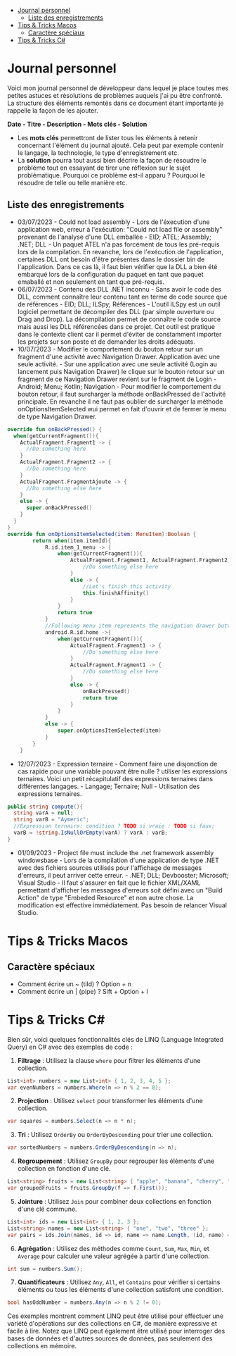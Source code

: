 - [Journal personnel](#journal-personnel)
  - [Liste des enregistrements](#liste-des-enregistrements)
- [Tips \& Tricks Macos](#tips--tricks-macos)
  - [Caractère spéciaux](#caractère-spéciaux)
- [Tips \& Tricks C#](#tips--tricks-c)


# Journal personnel

Voici mon journal personnel de développeur dans lequel je place toutes mes petites astuces et résolutions de problèmes auquels j'ai pu être confronté. La structure des éléments remontés dans ce document étant importante je rappelle la façon de les ajouter.

**Date - Titre - Description - Mots clés - Solution**

- Les **mots clés** permettront de lister tous les éléments à retenir concernant l'élément du journal ajouté. Cela peut par exemple contenir le langage, la technologie, le type d'enregistrement etc. 
- La **solution** pourra tout aussi bien décrire la façon de résoudre le problème tout en essayant de tirer une réflexion sur le sujet problématique. Pourquoi ce problème est-il apparu ? Pourquoi le résoudre de telle ou telle manière etc.

## Liste des enregistrements

- 03/07/2023 - Could not load assembly - Lors de l'éxecution d'une application web, erreur à l'exécution: "Could not load file or assembly" provenant de l'analyse d'une DLL emballée - EID; ATEL; Assembly; .NET; DLL - Un paquet ATEL n'a pas forcément de tous les pré-requis lors de la compilation. En revanche, lors de l'exécution de l'application, certaines DLL ont besoin d'être présentes dans le dossier bin de l'application. Dans ce cas là, il faut bien vérifier que la DLL a bien été embarqué lors de la configuration du paquet en tant que paquet emaballé et non seulement en tant que pré-requis.
- 06/07/2023 - Contenu des DLL .NET inconnu - Sans avoir le code des DLL, comment connaître leur contenu tant en terme de code source que de références - EID; DLL; ILSpy; Références - L'outil ILSpy est un outil logiciel permettant de décompiler des DLL (par simple ouverture ou Drag and Drop). La décompilation permet de connaître le code source mais aussi les DLL référencées dans ce projet. Cet outil est pratique dans le contexte client car il permet d'éviter de constamment importer les projets sur son poste et de demander les droits adéquats.
- 10/07/2023 - Modifier le comportement du bouton retour sur un fragment d'une activité avec Navigation Drawer. Application avec une seule activité. - Sur une application avec une seule activité (Login au lancement puis Navigation Drawer) le clique sur le bouton retour sur un fragment de ce Navigation Drawer revient sur le fragment de Login - Android; Menu; Kotlin; Navigation - Pour modifier le comportement du bouton retour, il faut surcharger la méthode onBackPressed de l'activité principale. En revanche il ne faut pas oublier de surcharger la méthode onOptionsItemSelected wui permet en fait d'ouvrir et de fermer le menu de type Navigation Drawer.
```kotlin
override fun onBackPressed() {
  when(getCurrentFragment()){
    ActualFragment.Fragment1 -> {
      //Do something here
    }
    ActualFragment.Fragment2 -> {
      //Do something here
    }
    ActualFragment.FragmentAjoute -> {
      //Do something else here
    }
    else -> {
      super.onBackPressed()
    }
  }
}
override fun onOptionsItemSelected(item: MenuItem):Boolean {
        return when(item.itemId){
            R.id.item_1_menu -> {
                when(getCurrentFragment()){
                    ActualFragment.Fragment1, ActualFragment.Fragment2, ActualFragment.FragmentAjoute -> {
                        //Do something else here
                    }
                    else -> {
                        //Let's finish this activity
                        this.finishAffinity()
                    }
                }
                return true
            }
            //Following menu item represents the navigation drawer button
            android.R.id.home ->{
                when(getCurrentFragment()){
                    ActualFragment.Fragment1 -> {
                        //Do something else here
                    }
                    ActualFragment.Fragment1 -> {
                        //Do something else here
                    }
                    else -> {
                        onBackPressed()
                        return true
                    }
                }
            }
            else -> {
                super.onOptionsItemSelected(item)
            }
        }
    }

```
- 12/07/2023 - Expression ternaire - Comment faire une disjonction de cas rapide pour une variable pouvant être nulle ? utiliser les expressions ternaires. Voici un petit récapitulatif des expressions ternaires dans différentes langages. - Langage; Ternaire; Null - Utilisation des expressions ternaires.
```C#
public string compute(){
  string varA = null;
  string varB = "Aymeric";
  //Expression ternaire: condition ? TODO si vraie : TODO si faux;
  varB = !string.IsNullOrEmpty(varA) ? varA : varB;
}
```
- 01/09/2023 - Project file must include the .net framework assembly windowsbase - Lors de la compilation d'une application de type .NET avec des fichiers sources utilisés pour l'affichage de messages d'erreurs, il peut arriver cette erreur. - .NET; DLL; Devbooster; Microsoft; Visual Studio - Il faut s'assurer en fait que le fichier XML/XAML permettant d'afficher les messages d'erreurs soit défini avec un "Build Action" de type "Embeded Resource" et non autre chose. La modification est effective immédiatement. Pas besoin de relancer Visual Studio.

# Tips & Tricks Macos

## Caractère spéciaux

- Comment écrire un ~ (tild) ? Option + n
- Comment écrire un | (pipe) ? Sift + Option + l

# Tips & Tricks C#

Bien sûr, voici quelques fonctionnalités clés de LINQ (Language Integrated Query) en C# avec des exemples de code :

1. **Filtrage** : Utilisez la clause `where` pour filtrer les éléments d'une collection.

```csharp
List<int> numbers = new List<int> { 1, 2, 3, 4, 5 };
var evenNumbers = numbers.Where(n => n % 2 == 0);
```

2. **Projection** : Utilisez `select` pour transformer les éléments d'une collection.

```csharp
var squares = numbers.Select(n => n * n);
```

3. **Tri** : Utilisez `OrderBy` ou `OrderByDescending` pour trier une collection.

```csharp
var sortedNumbers = numbers.OrderByDescending(n => n);
```

4. **Regroupement** : Utilisez `GroupBy` pour regrouper les éléments d'une collection en fonction d'une clé.

```csharp
List<string> fruits = new List<string> { "apple", "banana", "cherry", "date" };
var groupedFruits = fruits.GroupBy(f => f.First());
```

5. **Jointure** : Utilisez `Join` pour combiner deux collections en fonction d'une clé commune.

```csharp
List<int> ids = new List<int> { 1, 2, 3 };
List<string> names = new List<string> { "one", "two", "three" };
var pairs = ids.Join(names, id => id, name => name.Length, (id, name) => new { id, name });
```

6. **Agrégation** : Utilisez des méthodes comme `Count`, `Sum`, `Max`, `Min`, et `Average` pour calculer une valeur agrégée à partir d'une collection.

```csharp
int sum = numbers.Sum();
```

7. **Quantificateurs** : Utilisez `Any`, `All`, et `Contains` pour vérifier si certains éléments ou tous les éléments d'une collection satisfont une condition.

```csharp
bool hasOddNumber = numbers.Any(n => n % 2 != 0);
```

Ces exemples montrent comment LINQ peut être utilisé pour effectuer une variété d'opérations sur des collections en C#, de manière expressive et facile à lire. Notez que LINQ peut également être utilisé pour interroger des bases de données et d'autres sources de données, pas seulement des collections en mémoire.